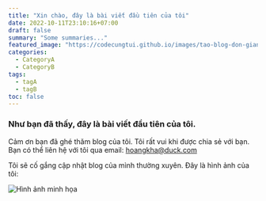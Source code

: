 ```yaml
---
title: "Xin chào, đây là bài viết đầu tiên của tôi"
date: 2022-10-11T23:10:16+07:00
draft: false
summary: "Some summaries..."
featured_image: "https://codecungtui.github.io/images/tao-blog-don-gian-voi-hugo-va-github/cover.jpg"
categories:
  - CategoryA
  - CategoryB
tags:
  - tagA
  - tagB
toc: false
---
```



### Như bạn đã thấy, đây là bài viết đầu tiên của tôi.
Cảm ơn bạn đã ghé thăm blog của tôi.
Tôi rất vui khi được chia sẻ với bạn.
Bạn có thể liên hệ với tôi qua email: hoangkha@duck.com


Tôi sẽ cố gắng cập nhật blog của mình thường xuyên.
Đây là hình ảnh của tôi:

![Hình ảnh minh họa](https://codecungtui.github.io/images/tao-blog-don-gian-voi-hugo-va-github/cover.jpg)
